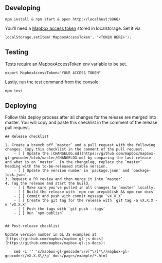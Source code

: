 ## Developing

    npm install & npm start & open http://localhost:9966/

You'll need a [Mapbox access token](https://docs.mapbox.com/help/how-mapbox-works/access-tokens/) stored in localstorage. Set it via

    localStorage.setItem('MapboxAccessToken', '<TOKEN HERE>');

## Testing

Tests require an MapboxAccessToken env variable to be set.

    export MapboxAccessToken="YOUR ACCESS TOKEN"

Lastly, run the test command from the console:

    npm test


## Deploying

Follow this deploy process after all changes for the release are merged into master. You will copy and paste this checklist in the comment of the release pull request.

```
## Release checklist

1. Create a branch off `master` and a pull request with the following changes. Copy this checklist in the comment of the pull request.
    - [ ] Update the [CHANGELOG.md](https://github.com/mapbox/mapbox-gl-geocoder/blob/master/CHANGELOG.md) by comparing the last release and what is on `master`. In the changelog, replace the `master` heading with the to-be-released stable version.
    - [ ] Update the version number in `package.json` and `package-lock.json`.
3. Request a PR review and then merge it into `master`.
4. Tag the release and start the build.
    - [ ] Make sure you've pulled in all changes to `master` locally.
    - [ ] Build the release with `npm run prepublish && npm run docs`
    - [ ] Commit and push with commit message `vX.X.X`
    - [ ] Create the git tag for the release with `git tag -a vX.X.X -m 'vX.X.X'`
    - [ ] Push the tags with `git push --tags`
    - [ ] Run `npm publish`


## Post-release checklist

Update version number in GL JS examples at [https://github.com/mapbox/mapbox-gl-js-docs](https://github.com/mapbox/mapbox-gl-js-docs):

    sed -i '' 's/mapbox-gl-geocoder\/v[^\/]*\//mapbox-gl-geocoder\/vX.X.X\//g' docs/pages/example/*.html
```
